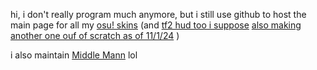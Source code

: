 hi, i don't really program much anymore, but i still use github to host the main page for all my [osu! skins](https://github.com/TechnoSL/rc-osuskins/blob/master/skins.md) (and [tf2 hud too i suppose](https://github.com/TechnoSL/m0re_techno) [also making another one ouf of scratch as of 11/1/24](https://github.com/TechnoSL/technohud)  )

i also maintain [Middle Mann](https://github.com/Vexcenot/Middle-Mann/) lol
